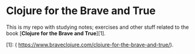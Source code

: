 # Clojure for the Brave and True

This is my repo with studying notes; exercises and other stuff related to the
book [**Clojure for the Brave and True**][1].

[1]: ( https://www.braveclojure.com/clojure-for-the-brave-and-true/).
